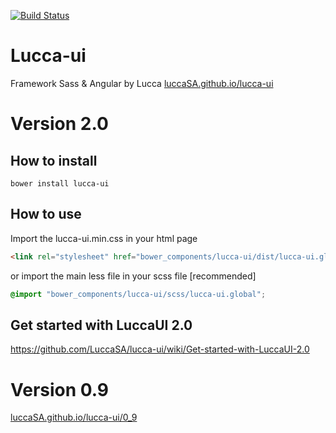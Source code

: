 [![Build Status](https://travis-ci.org/LuccaSA/lucca-ui.svg?branch=master)](https://travis-ci.org/LuccaSA/lucca-ui)
# Lucca-ui
Framework Sass &amp; Angular by Lucca
[luccaSA.github.io/lucca-ui](http://luccaSA.github.io/lucca-ui)

# Version 2.0

## How to install
```
bower install lucca-ui
```

## How to use
Import the lucca-ui.min.css in your html page
```html
<link rel="stylesheet" href="bower_components/lucca-ui/dist/lucca-ui.global.min.css"/>
```
or import the main less file in your scss file [recommended]
```scss
@import "bower_components/lucca-ui/scss/lucca-ui.global";
```

## Get started with LuccaUI 2.0
https://github.com/LuccaSA/lucca-ui/wiki/Get-started-with-LuccaUI-2.0

# Version 0.9
[luccaSA.github.io/lucca-ui/0_9](http://luccaSA.github.io/lucca-ui/0_9)
